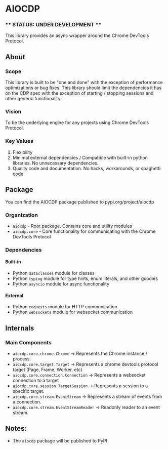# AIOCDP

### ** STATUS: UNDER DEVELOPMENT **

This library provides an async wrapper around the Chrome DevTools Protocol.

## About

### Scope

This library is built to be "one and done" with the exception of performance optimizations or bug fixes.
This library should limit the dependencies it has on the CDP spec with the exception of
starting / stopping sessions and other generic functionality.

### Vision

To be the underlying engine for any projects using Chrome DevTools Protocol.

### Key Values

1. Flexibility
2. Minimal external dependencies / Compatible with built-in python libraries. No unnecessary dependencies.
3. Quality code and documentation. No hacks, workarounds, or spaghetti code.

## Package

You can find the AIOCDP package published to pypi.org/project/aiocdp

### Organization

- `aiocdp` - Root package. Contains core and utility modules
- `aiocdp.core` - Core functionality for communicating with the Chrome DevTools Protocol

### Dependencies

#### Built-in
- Python `dataclasses` module for classes
- Python `typing` module for type hints, enum literals, and other goodies
- Python `asyncio` module for async functionality

#### External
- Python `requests` module for HTTP communication
- Python `websockets` module for websocket communication

## Internals

### Main Components

- `aiocdp.core.chrome.Chrome` -> Represents the Chrome instance / process.
- `aiocdp.core.target.Target` -> Represents a chrome devtools protocol target (Page, Frame, Worker, etc)
- `aiocdp.core.connection.Connection` -> Represents a websocket connection to a target
- `aiocdp.core.session.TargetSession` -> Represents a session to a specific target.
- `aiocdp.core.stream.EventStream` -> Represents a stream of events from a connection.
- `aiocdp.core.stream.EventStreamReader` -> Readonly reader to an event stream.

## Notes:

- The `aiocdp` package will be published to PyPI

